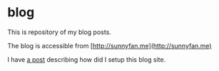 # blog

This is repository of my blog posts.

The blog is accessible from [http://sunnyfan.me](http://sunnyfan.me)

I have [a post](http://sunnyfan.me/2015/10/30/hello-world/) describing how did I setup this blog site.
